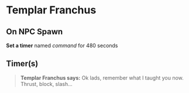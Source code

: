 # Templar Franchus




## On NPC Spawn

**Set a timer** named *command* for 480 seconds


## Timer(s)

>**Templar Franchus says:** Ok lads, remember what I taught you now. Thrust, block, slash...